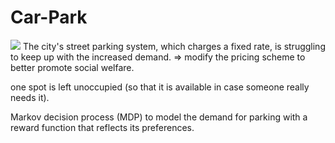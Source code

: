 # Car-Park
![](https://parkingreform.org/wp-content/uploads/2020/03/cars-parking-street.jpg)
The city's street parking system, which charges a fixed rate, is struggling to keep up with the increased demand. => modify the pricing scheme to better promote social welfare.

one spot is left unoccupied (so that it is available in case someone really needs it).

Markov decision process (MDP) to model the demand for parking with a reward function that reflects its preferences.
